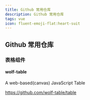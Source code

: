 ```yaml
---
title: Github 常用仓库
description: Github 常用仓库
tags: vue
icon: fluent-emoji-flat:heart-suit
---
```


## Github 常用仓库

### 表格组件

#### wolf-table

A web-based(canvas) JavaScript Table

https://github.com/wolf-table/table
